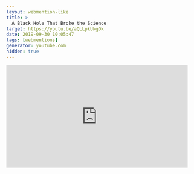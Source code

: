 ```yaml
---
layout: webmention-like
title: >
  A Black Hole That Broke the Science
target: https://youtu.be/aQLLpkUkgOk
date: 2019-09-30 10:05:47
tags: [webmentions]
generator: youtube.com
hidden: true
---
```


<div style="width: 480px; height: 270px; overflow: hidden; position: relative;"><iframe frameborder="0" scrolling="no" seamless="seamless" webkitallowfullscreen="webkitAllowFullScreen" mozallowfullscreen="mozallowfullscreen" allowfullscreen="allowfullscreen" id="okplayer" width="480" height="270" src="http://youtube.com/embed/aQLLpkUkgOk" style="position: absolute; top: 0px; left: 0px; width: 480px; height: 270px;"></iframe></div>
